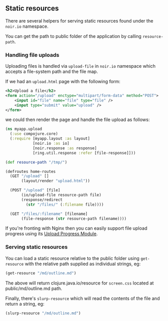 ## Static resources

There are several helpers for serving static resources found under the `noir.io`
namespace.

You can get the path to public folder of the application by calling `resource-path`.

### Handling file uploads

Uploading files is handled via `upload-file` in `noir.io` namespace which accepts a
file-system path and the file map.

If we had an `upload.html` page with the following form:

```xml
<h2>Upload a file</h2>
<form action="/upload" enctype="multipart/form-data" method="POST">
    <input id="file" name="file" type="file" />
    <input type="submit" value="upload" />
</form>
```

we could then render the page and handle the file upload as follows:

```clojure
(ns myapp.upload
  (:use compojure.core)
  (:require [myapp.layout :as layout]
            [noir.io :as io]
            [noir.response :as response]
            [ring.util.response :refer [file-response]]))

(def resource-path "/tmp/")

(defroutes home-routes
  (GET "/upload" []
       (layout/render "upload.html"))

  (POST "/upload" [file]
       (io/upload-file resource-path file)
       (response/redirect
         (str "/files/" (:filename file))))

  (GET "/files/:filename" [filename]
       (file-response (str resource-path filename))))  
```

If you're fronting with Nginx then you can easily support file upload progress using its [Upload Progress Module](http://wiki.nginx.org/HttpUploadProgressModule).

### Serving static resources

You can load a static resource relative to the public folder using `get-resource`
with the relative path supplied as individual strings, eg:

```clojure
(get-resource "/md/outline.md")
```

The above will return clojure.java.io/resource for `screen.css` located at public/md/outline.md path.

Finally, there's `slurp-resource` which will read the contents of the file and
return a string, eg:

```clojure
(slurp-resource "/md/outline.md")
```










